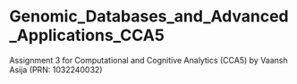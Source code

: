 # Genomic_Databases_and_Advanced_Applications_CCA5
Assignment 3 for Computational and Cognitive Analytics (CCA5) by Vaansh Asija (PRN: 1032240032)
